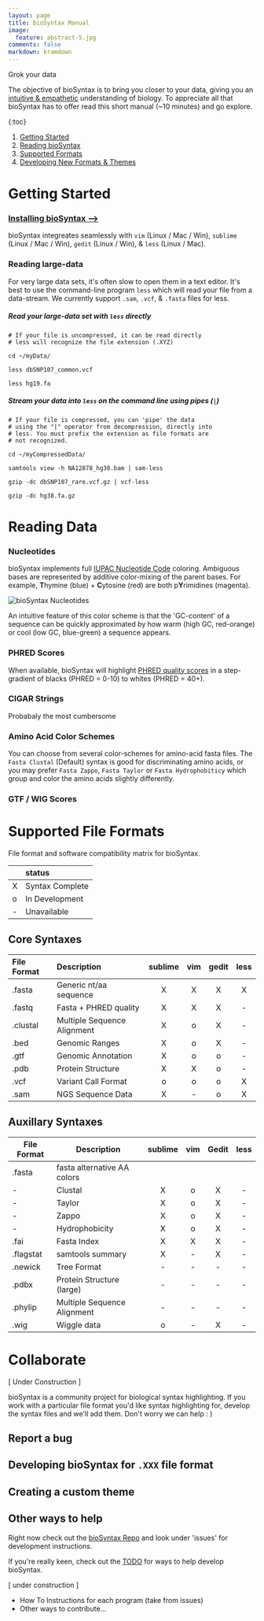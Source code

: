 ```yaml
---
layout: page
title: bioSyntax Manual
image:
  feature: abstract-5.jpg
comments: false
markdown: kramdown
---
```

Grok your data

The objective of bioSyntax is to bring you closer to your data, giving you an [intuitive & empathetic](https://en.wikipedia.org/wiki/Grok) understanding of biology. To appreciate all that bioSyntax has to offer read this short manual (~10 minutes) and go explore.

{:toc}

1. [Getting Started](#getting-started) 
2. [Reading bioSyntax](#reading-biosyntax)
3. [Supported Formats](#supported-file-formats)
4. [Developing New Formats & Themes](#collaborate)

# Getting Started

### [Installing bioSyntax -->](../install)

bioSyntax integreates seamlessly with `vim` (Linux / Mac / Win), `sublime` (Linux / Mac / Win), `gedit` (Linux / Win), & `less` (Linux / Mac).


### Reading large-data

For very large data sets, it's often slow to open them in a text editor. It's best to use the command-line program `less` which will read your file from a data-stream. We currently support `.sam`, `.vcf`, & `.fasta` files for less.

##### Read your large-data set with `less` directly

```
# If your file is uncompressed, it can be read directly
# less will recognize the file extension (.XYZ)

cd ~/myData/

less dbSNP107_common.vcf

less hg19.fa
```

##### Stream your data into `less` on the command line using pipes (`|`)

```
# If your file is compressed, you can 'pipe' the data 
# using the "|" operator from decompression, directly into
# less. You must prefix the extension as file formats are
# not recognized.

cd ~/myCompressedData/ 

samtools view -h NA12878_hg38.bam | sam-less

gzip -dc dbSNP107_rare.vcf.gz | vcf-less

gzip -dc hg38.fa.gz
```


# Reading Data

### Nucleotides

bioSyntax implements full [IUPAC Nucleotide Code](https://en.wikipedia.org/wiki/Nucleic_acid_notation#IUPAC_notation) coloring. Ambiguous bases are represented by additive color-mixing of the parent bases. For example, **T**hymine (blue) + **C**ytosine (red) are both p**Y**rimidines (magenta).

![bioSyntax Nucleotides](../images/nt_IUPAC_v0.1.png)

An intuitive feature of this color scheme is that the 'GC-content' of a sequence can be quickly approximated by how warm (high GC, red-orange) or cool (low GC, blue-green) a sequence appears.

### PHRED Scores

When available, bioSyntax will highlight [PHRED quality scores](https://en.wikipedia.org/wiki/Phred_quality_score) in a step-gradient of blacks (PHRED = 0-10) to whites (PHRED = 40+).

### CIGAR Strings

Probabaly the most cumbersome

### Amino Acid Color Schemes

You can choose from several color-schemes for amino-acid fasta files. The `Fasta Clustal` (Default) syntax is good for discriminating amino acids, or you may prefer `Fasta Zappo`, `Fasta Taylor` or `Fasta Hydrophobiticy` which group and color the amino acids slightly differently.

### GTF / WIG Scores

# Supported File Formats

File format and software compatibility matrix for bioSyntax.

|   | status            |
|---|:------------------|
| X |   Syntax Complete |
| o |   In Development  |
| - |   Unavailable     |

## Core Syntaxes

| File Format | Description                 | sublime | vim | gedit | less |
|:------------|:----------------------------|:-------:|:---:|:-----:|:----:|
| .fasta      | Generic nt/aa sequence      |    X    |  X  |   X   |   X  |
| .fastq      | Fasta + PHRED quality       |    X    |  X  |   X   |   -  |
| .clustal    | Multiple Sequence Alignment |    X    |  o  |   X   |   -  |
| .bed        | Genomic Ranges              |    X    |  o  |   X   |   -  |
| .gtf        | Genomic Annotation          |    X    |  o  |   o   |   -  |
| .pdb        | Protein Structure           |    X    |  X  |   o   |   -  |
| .vcf        | Variant Call Format         |    o    |  o  |   o   |   X  |
| .sam        | NGS Sequence Data           |    X    |  -  |   o   |   X  |

## Auxillary Syntaxes

| File Format | Description                 | sublime | vim | Gedit | less |
|-------------|-----------------------------|:-------:|:---:|:-----:|:----:|
| .fasta      | fasta alternative AA colors |         |     |       |      |
| -           | Clustal                     |    X    |  o  |   X   | -    |
| -           | Taylor                      |    X    |  o  |   X   | -    |
| -           | Zappo                       |    X    |  o  |   X   | -    |
| -           | Hydrophobicity              |    X    |  o  |   X   | -    |
| .fai        | Fasta Index                 |    X    |  X  |   X   | -    |
| .flagstat   | samtools summary            |    X    |  -  |   X   | -    |
| .newick     | Tree Format                 |    -    |  -  |   -   | -    |
| .pdbx       | Protein Structure (large)   |    -    |  -  |   -   | -    |
| .phylip     | Multiple Sequence Alignment |    -    |  -  |   -   | -    |
| .wig        | Wiggle data                 |    o    |  -  |   X   | -    |


# Collaborate

[ Under Construction ]

bioSyntax is a community project for biological syntax highlighting. If you work with a particular file format you'd like syntax highlighting for, develop the syntax files and we'll add them. Don't worry we can help : )

## Report a bug

## Developing bioSyntax for `.XXX` file format

## Creating a custom theme

## Other ways to help

Right now check out the [bioSyntax Repo](https://github.com/ababaian/bioSyntax) and look under 'issues' for development instructions.

If you're really keen, check out the [TODO](https://github.com/ababaian/bioSyntax/issues) for ways to help develop bioSyntax.

[ under construction ]
- How To Instructions for each program  (take from issues)
- Other ways to contribute...

